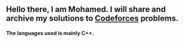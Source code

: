 ## Hello there, I am Mohamed. I will share and archive my solutions to [Codeforces] problems.
#### The languages used is mainly C++.




[Codeforces]: http://codeforces.com/
